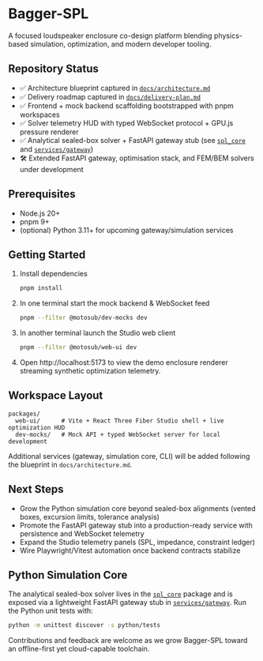 # Bagger-SPL

A focused loudspeaker enclosure co-design platform blending physics-based simulation, optimization, and modern developer tooling.

## Repository Status
- ✅ Architecture blueprint captured in [`docs/architecture.md`](docs/architecture.md)
- ✅ Delivery roadmap captured in [`docs/delivery-plan.md`](docs/delivery-plan.md)
- ✅ Frontend + mock backend scaffolding bootstrapped with pnpm workspaces
- ✅ Solver telemetry HUD with typed WebSocket protocol + GPU.js pressure renderer
- ✅ Analytical sealed-box solver + FastAPI gateway stub (see [`spl_core`](python/spl_core) and [`services/gateway`](services/gateway))
- 🛠️ Extended FastAPI gateway, optimisation stack, and FEM/BEM solvers under development

## Prerequisites
- Node.js 20+
- pnpm 9+
- (optional) Python 3.11+ for upcoming gateway/simulation services

## Getting Started
1. Install dependencies
   ```bash
   pnpm install
   ```
2. In one terminal start the mock backend & WebSocket feed
   ```bash
   pnpm --filter @motosub/dev-mocks dev
   ```
3. In another terminal launch the Studio web client
   ```bash
   pnpm --filter @motosub/web-ui dev
   ```
4. Open http://localhost:5173 to view the demo enclosure renderer streaming synthetic optimization telemetry.

## Workspace Layout
```
packages/
  web-ui/      # Vite + React Three Fiber Studio shell + live optimization HUD
  dev-mocks/   # Mock API + typed WebSocket server for local development
```

Additional services (gateway, simulation core, CLI) will be added following the blueprint in `docs/architecture.md`.

## Next Steps
- Grow the Python simulation core beyond sealed-box alignments (vented boxes, excursion limits, tolerance analysis)
- Promote the FastAPI gateway stub into a production-ready service with persistence and WebSocket telemetry
- Expand the Studio telemetry panels (SPL, impedance, constraint ledger)
- Wire Playwright/Vitest automation once backend contracts stabilize

## Python Simulation Core

The analytical sealed-box solver lives in the [`spl_core`](python/spl_core) package
and is exposed via a lightweight FastAPI gateway stub in
[`services/gateway`](services/gateway). Run the Python unit tests with:

```bash
python -m unittest discover -s python/tests
```

Contributions and feedback are welcome as we grow Bagger-SPL toward an offline-first yet cloud-capable toolchain.
